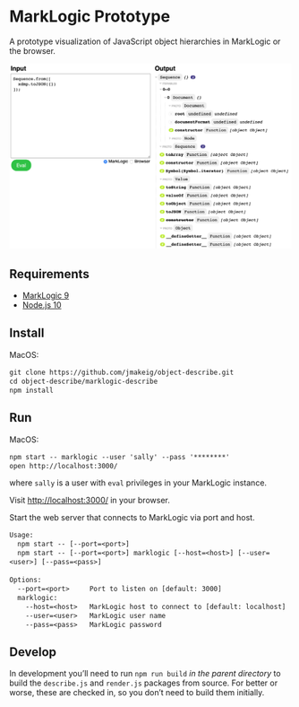 # MarkLogic Prototype

A prototype visualization of JavaScript object hierarchies in MarkLogic or the browser.

![Screenshot](./screenshot.png)

## Requirements

* [MarkLogic 9](https://developer.marklogic.com/products)
* [Node.js 10](https://nodejs.org/en/download/)

## Install

MacOS:

```shell
git clone https://github.com/jmakeig/object-describe.git
cd object-describe/marklogic-describe
npm install
```

## Run

MacOS:

```shell
npm start -- marklogic --user 'sally' --pass '********'
open http://localhost:3000/
```

where `sally` is a user with `eval` privileges in your MarkLogic instance.

Visit [http://localhost:3000/](http://localhost:3000/) in your browser.

Start the web server that connects to MarkLogic via port and host. 

```text
Usage:
  npm start -- [--port=<port>]
  npm start -- [--port=<port>] marklogic [--host=<host>] [--user=<user>] [--pass=<pass>]

Options:
  --port=<port>     Port to listen on [default: 3000]
  marklogic:
    --host=<host>   MarkLogic host to connect to [default: localhost]
    --user=<user>   MarkLogic user name
    --pass=<pass>   MarkLogic password
```

## Develop

In development you’ll need to run `npm run build` *in the parent directory* to build the `describe.js` and `render.js` packages from source. For better or worse, these are checked in, so you don’t need to build them initially.